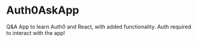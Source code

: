 # Auth0AskApp
Q&amp;A App to learn Auth0 and React, with added functionality. Auth required to interact with the app!
